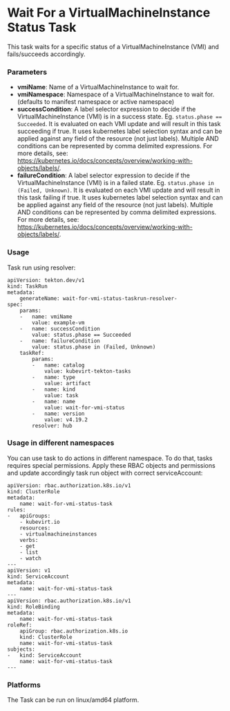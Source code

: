 # Wait For a VirtualMachineInstance Status Task

This task waits for a specific status of a VirtualMachineInstance (VMI) and fails/succeeds accordingly.

### Parameters

- **vmiName**: Name of a VirtualMachineInstance to wait for.
- **vmiNamespace**: Namespace of a VirtualMachineInstance to wait for. (defaults to manifest namespace or active namespace)
- **successCondition**: A label selector expression to decide if the VirtualMachineInstance (VMI) is in a success state. Eg. `status.phase == Succeeded`. It is evaluated on each VMI update and will result in this task succeeding if true. It uses kubernetes label selection syntax and can be applied against any field of the resource (not just labels). Multiple AND conditions can be represented by comma delimited expressions. For more details, see: https://kubernetes.io/docs/concepts/overview/working-with-objects/labels/.
- **failureCondition**: A label selector expression to decide if the VirtualMachineInstance (VMI) is in a failed state. Eg. `status.phase in (Failed, Unknown)`. It is evaluated on each VMI update and will result in this task failing if true. It uses kubernetes label selection syntax and can be applied against any field of the resource (not just labels). Multiple AND conditions can be represented by comma delimited expressions. For more details, see: https://kubernetes.io/docs/concepts/overview/working-with-objects/labels/.

### Usage

Task run using resolver:
```
apiVersion: tekton.dev/v1
kind: TaskRun
metadata:
    generateName: wait-for-vmi-status-taskrun-resolver-
spec:
    params:
    -   name: vmiName
        value: example-vm
    -   name: successCondition
        value: status.phase == Succeeded
    -   name: failureCondition
        value: status.phase in (Failed, Unknown)
    taskRef:
        params:
        -   name: catalog
            value: kubevirt-tekton-tasks
        -   name: type
            value: artifact
        -   name: kind
            value: task
        -   name: name
            value: wait-for-vmi-status
        -   name: version
            value: v4.19.2
        resolver: hub
```

### Usage in different namespaces

You can use task to do actions in different namespace. To do that, tasks requires special permissions. Apply these RBAC objects and permissions and update accordingly task run object with correct serviceAccount:

```
apiVersion: rbac.authorization.k8s.io/v1
kind: ClusterRole
metadata:
    name: wait-for-vmi-status-task
rules:
-   apiGroups:
    - kubevirt.io
    resources:
    - virtualmachineinstances
    verbs:
    - get
    - list
    - watch
---
apiVersion: v1
kind: ServiceAccount
metadata:
    name: wait-for-vmi-status-task
---
apiVersion: rbac.authorization.k8s.io/v1
kind: RoleBinding
metadata:
    name: wait-for-vmi-status-task
roleRef:
    apiGroup: rbac.authorization.k8s.io
    kind: ClusterRole
    name: wait-for-vmi-status-task
subjects:
-   kind: ServiceAccount
    name: wait-for-vmi-status-task
---
```

### Platforms

The Task can be run on linux/amd64 platform.
